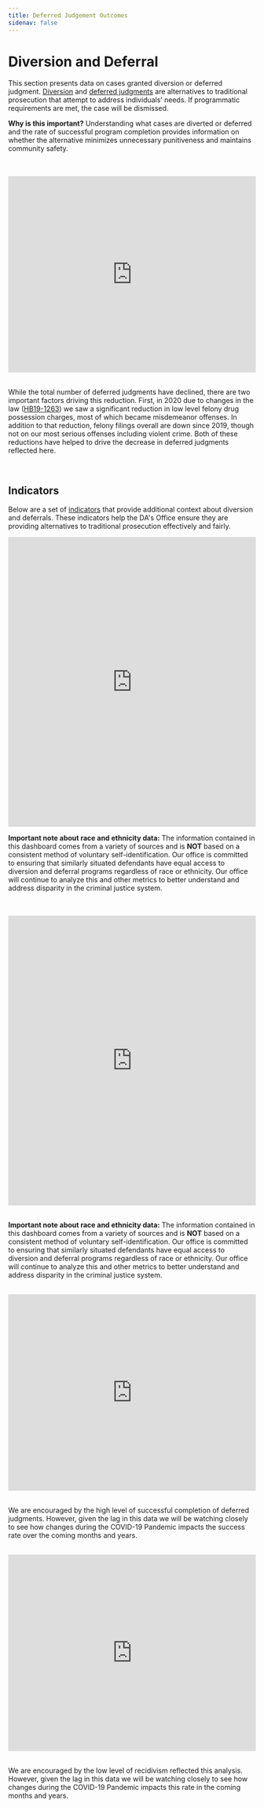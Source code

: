 ```yaml
---
title: Deferred Judgement Outcomes
sidenav: false
---
```

# Diversion and Deferral

This section presents data on cases granted diversion or deferred judgment. <a href="/18th/technical-notes#diversion">Diversion</a> and <a href="/18th/technical-notes#deferred">deferred judgments</a> are alternatives to traditional prosecution that attempt to address individuals’ needs. If programmatic requirements are met, the case will be dismissed.

**Why is this important?** Understanding what cases are diverted or deferred and the rate of successful program completion provides information on whether the alternative minimizes unnecessary punitiveness and maintains community safety.

<br>

<br>

<iframe title="Number of Felony Cases Receiving Deferred Judgment, by Quarter" aria-label="Interactive line chart" id="datawrapper-chart-BANQZ" src="https://datawrapper.dwcdn.net/BANQZ/" scrolling="no" frameborder="0" style="width: 0; min-width: 100% !important; border: none;" height="400"></iframe><script type="text/javascript">!function(){"use strict";window.addEventListener("message",(function(e){if(void 0!==e.data["datawrapper-height"]){var t=document.querySelectorAll("iframe");for(var a in e.data["datawrapper-height"])for(var r=0;r<t.length;r++){if(t[r].contentWindow===e.source)t[r].style.height=e.data["datawrapper-height"][a]+"px"}}}))}();
</script> <br>

<br>

While the total number of deferred judgments have declined, there are two important factors driving this reduction.  First, in 2020 due to changes in the law ([HB19-1263](https://leg.colorado.gov/bills/hb19-1263)) we saw a significant reduction in low level felony drug possession charges, most of which became misdemeanor offenses.  In addition to that reduction, felony filings overall are down since 2019, though not on our most serious offenses including violent crime.  Both of these reductions have helped to drive the decrease in deferred judgments reflected here.

<br>

## Indicators

Below are a set of <a href="/18th/technical-notes#indicators">indicators</a> that provide additional context about diversion and deferrals. These indicators help the DA's Office ensure they are providing alternatives to traditional prosecution effectively and fairly.

<iframe title="Deferred Judgment Differences by Defendant Race/Ethnicity - Black Defendants" aria-label="Bullet Bars" id="datawrapper-chart-tVbVv" src="https://datawrapper.dwcdn.net/tVbVv/" scrolling="no" frameborder="0" style="width: 0; min-width: 100% !important; border: none;" height="590"></iframe><script type="text/javascript">!function(){"use strict";window.addEventListener("message",(function(e){if(void 0!==e.data["datawrapper-height"]){var t=document.querySelectorAll("iframe");for(var a in e.data["datawrapper-height"])for(var r=0;r<t.length;r++){if(t[r].contentWindow===e.source)t[r].style.height=e.data["datawrapper-height"][a]+"px"}}}))}();
</script> <br>

**Important note about race and ethnicity data:** The information contained in this dashboard comes from a variety of sources and is **NOT** based on a consistent method of voluntary self-identification.  Our office is committed to ensuring that similarly situated defendants have equal access to diversion and deferral programs regardless of race or ethnicity.  Our office will continue to analyze this and other metrics to better understand and address disparity in the criminal justice system.

<br>

<br>

<iframe title="Deferred Judgment Differences by Defendant Race/Ethnicity - Hispanic Defendants" aria-label="Bullet Bars" id="datawrapper-chart-1BM9I" src="https://datawrapper.dwcdn.net/1BM9I/" scrolling="no" frameborder="0" style="width: 0; min-width: 100% !important; border: none;" height="590"></iframe><script type="text/javascript">!function(){"use strict";window.addEventListener("message",(function(e){if(void 0!==e.data["datawrapper-height"]){var t=document.querySelectorAll("iframe");for(var a in e.data["datawrapper-height"])for(var r=0;r<t.length;r++){if(t[r].contentWindow===e.source)t[r].style.height=e.data["datawrapper-height"][a]+"px"}}}))}();
</script> <br>

<br>

**Important note about race and ethnicity data:** The information contained in this dashboard comes from a variety of sources and is **NOT** based on a consistent method of voluntary self-identification.  Our office is committed to ensuring that similarly situated defendants have equal access to diversion and deferral programs regardless of race or ethnicity.  Our office will continue to analyze this and other metrics to better understand and address disparity in the criminal justice system.

<br>

<iframe title="Percent of Deferred Judgments with Successful Completion" aria-label="Interactive area chart" id="datawrapper-chart-g8gnM" src="https://datawrapper.dwcdn.net/g8gnM/" scrolling="no" frameborder="0" style="width: 0; min-width: 100% !important; border: none;" height="400"></iframe><script type="text/javascript">!function(){"use strict";window.addEventListener("message",(function(e){if(void 0!==e.data["datawrapper-height"]){var t=document.querySelectorAll("iframe");for(var a in e.data["datawrapper-height"])for(var r=0;r<t.length;r++){if(t[r].contentWindow===e.source)t[r].style.height=e.data["datawrapper-height"][a]+"px"}}}))}();
</script> <br>

<br>

We are encouraged by the high level of successful completion of deferred judgments.  However, given the lag in this data we will be watching closely to see how changes during the COVID-19 Pandemic impacts the success rate over the coming months and years.

<br>

<iframe title="Recidivism After Deferred Judgment" aria-label="Interactive line chart" id="datawrapper-chart-3WGap" src="https://datawrapper.dwcdn.net/3WGap/" scrolling="no" frameborder="0" style="width: 0; min-width: 100% !important; border: none;" height="400"></iframe><script type="text/javascript">!function(){"use strict";window.addEventListener("message",(function(e){if(void 0!==e.data["datawrapper-height"]){var t=document.querySelectorAll("iframe");for(var a in e.data["datawrapper-height"])for(var r=0;r<t.length;r++){if(t[r].contentWindow===e.source)t[r].style.height=e.data["datawrapper-height"][a]+"px"}}}))}();
</script> <br>

<br>

We are encouraged by the low level of recidivism reflected this analysis.  However, given the lag in this data we will be watching closely to see how changes during the COVID-19 Pandemic impacts this rate in the coming months and years.

<br>
